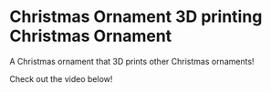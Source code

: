 # Christmas Ornament 3D printing Christmas Ornament

A Christmas ornament that 3D prints other Christmas ornaments!

Check out the video below!
